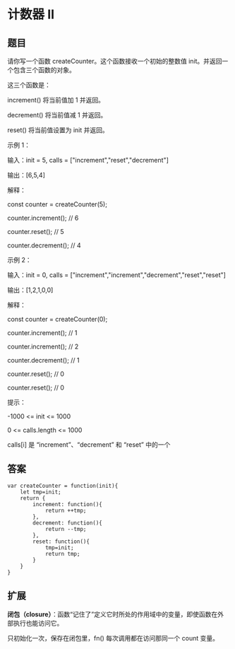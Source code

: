 # 计数器 II

## 题目

请你写一个函数 createCounter。这个函数接收一个初始的整数值 init。并返回一个包含三个函数的对象。

这三个函数是：

increment() 将当前值加 1 并返回。

decrement() 将当前值减 1 并返回。

reset() 将当前值设置为 init 并返回。

示例 1：

输入：init = 5, calls = ["increment","reset","decrement"]

输出：[6,5,4]

解释：

const counter = createCounter(5);

counter.increment(); // 6

counter.reset(); // 5

counter.decrement(); // 4

示例 2：

输入：init = 0, calls = ["increment","increment","decrement","reset","reset"]

输出：[1,2,1,0,0]

解释：

const counter = createCounter(0);

counter.increment(); // 1

counter.increment(); // 2

counter.decrement(); // 1

counter.reset(); // 0

counter.reset(); // 0

提示：

-1000 <= init <= 1000

0 <= calls.length <= 1000

calls[i] 是 “increment”、“decrement” 和 “reset” 中的一个

## 答案

```
var createCounter = function(init){
    let tmp=init;
    return {
        increment: function(){
            return ++tmp;
        },
        decrement: function(){
            return --tmp;
        },
        reset: function(){
            tmp=init;
            return tmp;
        }
    }
}
```

## 扩展

**闭包（closure）**：函数“记住了”定义它时所处的作用域中的变量，即使函数在外部执行也能访问它。

只初始化一次，保存在闭包里，fn() 每次调用都在访问那同一个 count 变量。
